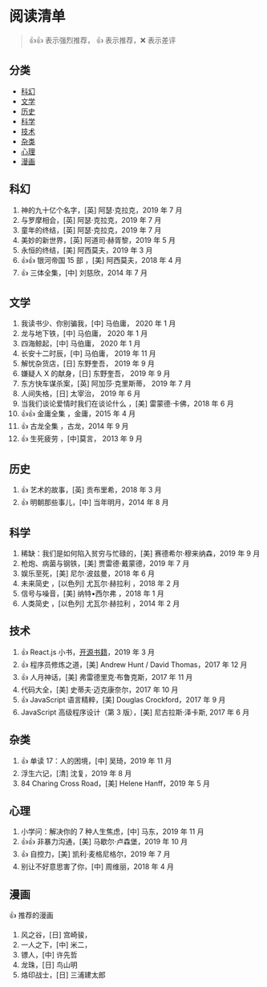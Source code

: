 # 阅读清单

> :+1::+1: 表示强烈推荐， :+1: 表示推荐，:x: 表示差评

## 分类

- [科幻](#科幻)
- [文学](#文学)
- [历史](#历史)
- [科学](#科学)
- [技术](#技术)
- [杂类](#杂类)
- [心理](#心理)
- [漫画](#漫画)

## 科幻

1. 神的九十亿个名字，[英] 阿瑟·克拉克，2019 年 7 月
1. 与罗摩相会，[英] 阿瑟·克拉克，2019 年 7 月
1. 童年的终结，[英] 阿瑟·克拉克，2019 年 7 月
1. 美妙的新世界，[英] 阿道司·赫胥黎，2019 年 5 月
1. 永恒的终结，[美] 阿西莫夫，2019 年 3 月
1. :+1::+1: 银河帝国 15 部 ，[美] 阿西莫夫，2018 年 4 月
1. :+1: 三体全集，[中] 刘慈欣，2014 年 7 月

## 文学

1. 我读书少、你别骗我，[中] 马伯庸， 2020 年 1 月
1. 龙与地下铁，[中] 马伯庸， 2020 年 1 月
1. 四海鲸起，[中] 马伯庸， 2020 年 1 月
1. 长安十二时辰，[中] 马伯庸， 2019 年 11 月
1. 解忧杂货店，[日] 东野奎吾， 2019 年 9 月
1. 嫌疑人 X 的献身，[日] 东野奎吾， 2019 年 9 月
1. 东方快车谋杀案，[英] 阿加莎·克里斯蒂， 2019 年 7 月
1. 人间失格，[日] 太宰治， 2019 年 6 月
1. 当我们谈论爱情时我们在谈论什么 ，[美] 雷蒙德·卡佛，2018 年 6 月
1. :+1::+1: 金庸全集 ，金庸，2015 年 4 月
1. :+1: 古龙全集 ，古龙，2014 年 9 月
1. :+1: 生死疲劳 ，[中]莫言， 2013 年 9 月

## 历史

1. :+1: 艺术的故事，[英] 贡布里希，2018 年 3 月
2. :+1: 明朝那些事儿，[中] 当年明月，2014 年 8 月

## 科学

1. 稀缺：我们是如何陷入贫穷与忙碌的，[美] 赛德希尔·穆来纳森，2019 年 9 月
2. 枪炮、病菌与钢铁，[美] 贾雷德·戴蒙德，2019 年 7 月
3. 娱乐至死，[美] 尼尔·波兹曼，2018 年 6 月
4. 未来简史 ，[以色列] 尤瓦尔·赫拉利 ，2018 年 2 月
5. 信号与噪音，[美] 纳特•西尔弗 ，2018 年 1 月
6. 人类简史 ，[以色列] 尤瓦尔·赫拉利 ，2014 年 2 月

## 技术

1. :+1: React.js 小书，[开源书籍](http://huziketang.mangojuice.top/books/react/lesson36)，2019 年 3 月
2. :+1: 程序员修炼之道，[美] Andrew Hunt / David Thomas，2017 年 12 月
3. :+1: 人月神话，[美] 弗雷德里克·布鲁克斯，2017 年 11 月
4. 代码大全，[美] 史蒂夫·迈克康奈尔，2017 年 10 月
5. :+1: JavaScript 语言精粹，[美] Douglas Crockford，2017 年 9 月
6. JavaScript 高级程序设计（第 3 版），[美] 尼古拉斯·泽卡斯, 2017 年 6 月

## 杂类

1. :+1: 单读 17：人的困境，[中] 吴琦，2019 年 11 月
1. 浮生六记，[清] 沈复，2019 年 8 月
1. 84 Charing Cross Road，[美] Helene Hanff，2019 年 5 月

## 心理

1. 小学问：解决你的 7 种人生焦虑，[中] 马东，2019 年 11 月
2. :+1::+1: 非暴力沟通，[美] 马歇尔·卢森堡，2019 年 10 月
3. :+1: 自控力，[美] 凯利·麦格尼格尔，2019 年 7 月
4. 别让不好意思害了你，[中] 周维丽，2018 年 4 月

## 漫画

:+1: 推荐的漫画

1. 风之谷，[日] 宫崎骏，
1. 一人之下，[中] 米二，
1. 镖人，[中] 许先哲
1. 龙珠，[日] 鸟山明
1. 烙印战士，[日] 三浦建太郎
